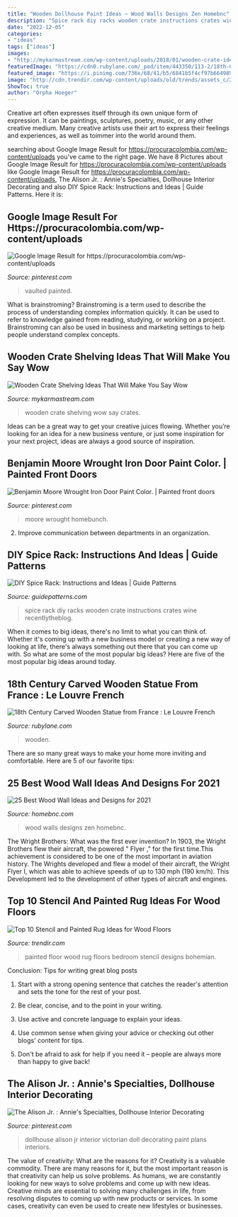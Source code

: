 ```yaml
---
title: "Wooden Dollhouse Paint Ideas ~ Wood Walls Designs Zen Homebnc"
description: "Spice rack diy racks wooden crate instructions crates wine recentlytheblog"
date: "2022-12-05"
categories:
- "ideas"
tags: ["ideas"]
images:
- "http://mykarmastream.com/wp-content/uploads/2018/01/wooden-crate-ideas-2.jpg"
featuredImage: "https://cdn0.rubylane.com/_pod/item/443350/113-2/18th-Century-Carved-Wooden-Statue-France-full-4-2048-10.jpg"
featured_image: "https://i.pinimg.com/736x/68/41/b5/6841b5f4cf97b664989db0cb61b4c726.jpg"
image: "http://cdn.trendir.com/wp-content/uploads/old/trends/assets_c/2015/08/bohemian-rug-painted-on-bedroom-floor-thumb-autox841-55613.jpg"
ShowToc: true
author: "Orpha Hoeger"
---
```



Creative art often expresses itself through its own unique form of expression. It can be paintings, sculptures, poetry, music, or any other creative medium. Many creative artists use their art to express their feelings and experiences, as well as toimmer into the world around them.

	

		
searching about Google Image Result for https://procuracolombia.com/wp-content/uploads you've came to the right page. We have 8 Pictures about Google Image Result for https://procuracolombia.com/wp-content/uploads like Google Image Result for https://procuracolombia.com/wp-content/uploads, The Alison Jr. : Annie&#039;s Specialties, Dollhouse Interior Decorating and also DIY Spice Rack: Instructions and Ideas | Guide Patterns. Here it is:
		
    
## Google Image Result For Https://procuracolombia.com/wp-content/uploads

<img loading=lazy src="https://i.pinimg.com/736x/23/10/43/231043e6cedad9f933fcc2623f12b886.jpg" onerror="this.onerror=null;this.src='https://tse4.mm.bing.net/th?id=OIP.36pxG7LYDiV1jy9ysMDlKAHaLH&amp;pid=15.1';" alt="Google Image Result for https://procuracolombia.com/wp-content/uploads">

_Source: pinterest.com_

>vaulted painted. 

	

What is brainstroming?
Brainstroming is a term used to describe the process of understanding complex information quickly. It can be used to refer to knowledge gained from reading, studying, or working on a project. Brainstroming can also be used in business and marketing settings to help people understand complex concepts.

    
## Wooden Crate Shelving Ideas That Will Make You Say Wow

<img loading=lazy src="http://mykarmastream.com/wp-content/uploads/2018/01/wooden-crate-ideas-2.jpg" onerror="this.onerror=null;this.src='https://tse3.mm.bing.net/th?id=OIP.VHybuWyJpo1AuNA7f4B-HgHaJ3&amp;pid=15.1';" alt="Wooden Crate Shelving Ideas That Will Make You Say Wow">

_Source: mykarmastream.com_

>wooden crate shelving wow say crates. 

	

Ideas can be a great way to get your creative juices flowing. Whether you’re looking for an idea for a new business venture, or just some inspiration for your next project, ideas are always a good source of inspiration.

    
## Benjamin Moore Wrought Iron Door Paint Color. | Painted Front Doors

<img loading=lazy src="https://i.pinimg.com/736x/6e/88/f8/6e88f8176a7a90ef0066e575f8700323.jpg" onerror="this.onerror=null;this.src='https://tse1.mm.bing.net/th?id=OIP.AZpU2PUG5LVAJalCyxMPdwHaLH&amp;pid=15.1';" alt="Benjamin Moore Wrought Iron Door Paint Color. | Painted front doors">

_Source: pinterest.com_

>moore wrought homebunch. 

	

2. Improve communication between departments in an organization.

    
## DIY Spice Rack: Instructions And Ideas | Guide Patterns

<img loading=lazy src="http://www.guidepatterns.com/wp-content/uploads/2015/10/DIY-Spice-Racks.jpg" onerror="this.onerror=null;this.src='https://tse4.mm.bing.net/th?id=OIP.7u9jIqDaS2J1osI629g1vQHaIk&amp;pid=15.1';" alt="DIY Spice Rack: Instructions and Ideas | Guide Patterns">

_Source: guidepatterns.com_

>spice rack diy racks wooden crate instructions crates wine recentlytheblog. 

	

When it comes to big ideas, there's no limit to what you can think of. Whether it's coming up with a new business model or creating a new way of looking at life, there's always something out there that you can come up with. So what are some of the most popular big ideas? Here are five of the most popular big ideas around today.

    
## 18th Century Carved Wooden Statue From France : Le Louvre French

<img loading=lazy src="https://cdn0.rubylane.com/_pod/item/443350/113-2/18th-Century-Carved-Wooden-Statue-France-full-4-2048-10.jpg" onerror="this.onerror=null;this.src='https://tse2.mm.bing.net/th?id=OIP.1jS6fSSfHtiVcRymv2pvnwHaJ4&amp;pid=15.1';" alt="18th Century Carved Wooden Statue from France : Le Louvre French">

_Source: rubylane.com_

>wooden. 

	

There are so many great ways to make your home more inviting and comfortable. Here are 5 of our favorite tips:

    
## 25 Best Wood Wall Ideas And Designs For 2021

<img loading=lazy src="https://homebnc.com/homeimg/2017/05/06-wood-walls-homebnc.jpg" onerror="this.onerror=null;this.src='https://tse3.mm.bing.net/th?id=OIP.tBldi2F6STeXcZWbkn_o0wHaLP&amp;pid=15.1';" alt="25 Best Wood Wall Ideas and Designs for 2021">

_Source: homebnc.com_

>wood walls designs zen homebnc. 

	

The Wright Brothers: What was the first ever invention?
In 1903, the Wright Brothers flew their aircraft, the powered " Flyer ," for the first time.This achievement is considered to be one of the most important in aviation history. The Wrights developed and flew a model of their aircraft, the Wright Flyer I, which was able to achieve speeds of up to 130 mph (190 km/h). This Development led to the development of other types of aircraft and engines.

    
## Top 10 Stencil And Painted Rug Ideas For Wood Floors

<img loading=lazy src="http://cdn.trendir.com/wp-content/uploads/old/trends/assets_c/2015/08/bohemian-rug-painted-on-bedroom-floor-thumb-autox841-55613.jpg" onerror="this.onerror=null;this.src='https://tse3.mm.bing.net/th?id=OIP.C8gvn_5qeb-Bgj-gy7JEXQHaJ5&amp;pid=15.1';" alt="Top 10 Stencil and Painted Rug Ideas for Wood Floors">

_Source: trendir.com_

>painted floor wood rug floors bedroom stencil designs bohemian. 

	

Conclusion: Tips for writing great blog posts
1. Start with a strong opening sentence that catches the reader's attention and sets the tone for the rest of your post.
2. Be clear, concise, and to the point in your writing.

3. Use active and concrete language to explain your ideas. 
4. Use common sense when giving your advice or checking out other blogs' content for tips. 
5. Don't be afraid to ask for help if you need it – people are always more than happy to give back!

    
## The Alison Jr. : Annie&#039;s Specialties, Dollhouse Interior Decorating

<img loading=lazy src="https://i.pinimg.com/736x/68/41/b5/6841b5f4cf97b664989db0cb61b4c726.jpg" onerror="this.onerror=null;this.src='https://tse2.mm.bing.net/th?id=OIP.lgAASNfLrpBt6M38MGSSAwAAAA&amp;pid=15.1';" alt="The Alison Jr. : Annie&#039;s Specialties, Dollhouse Interior Decorating">

_Source: pinterest.com_

>dollhouse alison jr interior victorian doll decorating paint plans interiors. 

	

The value of creativity: What are the reasons for it?
Creativity is a valuable commodity. There are many reasons for it, but the most important reason is that creativity can help us solve problems. As humans, we are constantly looking for new ways to solve problems and come up with new ideas. Creative minds are essential to solving many challenges in life, from resolving disputes to coming up with new products or services. In some cases, creativity can even be used to create new lifestyles or businesses.

